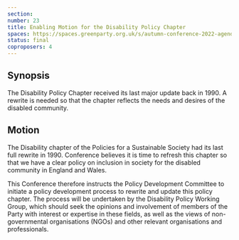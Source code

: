 ```yaml
---
section:
number: 23
title: Enabling Motion for the Disability Policy Chapter
spaces: https://spaces.greenparty.org.uk/s/autumn-conference-2022-agenda-forum/?contentId=101775
status: final
coproposers: 4
---
```

## Synopsis
The Disability Policy Chapter received its last major update back in 1990. A rewrite is needed so that the chapter reflects the needs and desires of the disabled community.

## Motion
The Disability chapter of the Policies for a Sustainable Society had its last full rewrite in 1990. Conference believes it is time to refresh this chapter so that we have a clear policy on inclusion in society for the disabled community in England and Wales.

This Conference therefore instructs the Policy Development Committee to initiate a policy development process to rewrite and update this policy chapter. The process will be undertaken by the Disability Policy Working Group, which should seek the opinions and involvement of members of the Party with interest or expertise in these fields, as well as the views of non-governmental organisations (NGOs) and other relevant organisations and professionals.
